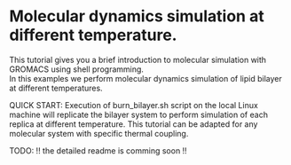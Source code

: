 # Molecular dynamics simulation at different temperature.
	
This tutorial gives you a brief introduction to molecular simulation with GROMACS using shell programming.  
In this examples we perform molecular dynamics simulation of lipid bilayer at different temperatures. 

QUICK START: Execution of burn_bilayer.sh script on the local Linux machine will replicate the bilayer system to perform simulation of each replica at different temperature.
This tutorial can be adapted for any molecular system with specific thermal coupling.

TODO: !! the detailed readme is comming soon !!

